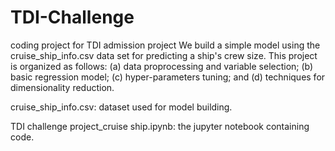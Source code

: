 # TDI-Challenge
coding project for TDI admission project
We build a simple model using the cruise_ship_info.csv data set for predicting a ship's crew size. This project is organized as follows: (a) data proprocessing and variable selection; (b) basic regression model; (c) hyper-parameters tuning; and (d) techniques for dimensionality reduction.

cruise_ship_info.csv: dataset used for model building.

TDI challenge project_cruise ship.ipynb: the jupyter notebook containing code.
